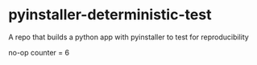 # pyinstaller-deterministic-test
A repo that builds a python app with pyinstaller to test for reproducibility

no-op counter = 6
